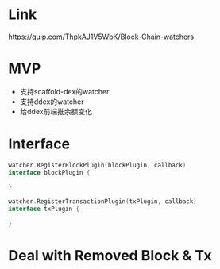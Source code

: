 # Link

https://quip.com/ThpkAJ1V5WbK/Block-Chain-watchers

# MVP

- 支持scaffold-dex的watcher
- 支持ddex的watcher
- 给ddex前端推余额变化

# Interface

```go
watcher.RegisterBlockPlugin(blockPlugin, callback)
interface blockPlugin {
  
}

watcher.RegisterTransactionPlugin(txPlugin, callback)
interface txPlugin {
  
}
```



# Deal with Removed Block & Tx



